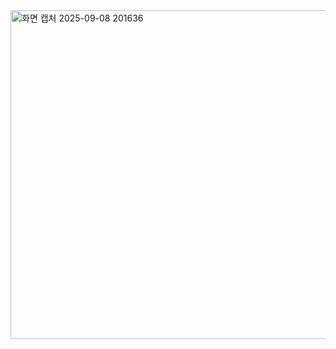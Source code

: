 <img width="1320" height="526" alt="화면 캡처 2025-09-08 201636" src="https://github.com/user-attachments/assets/6edf8255-0a62-4c8d-9e56-958432a2b543" />
